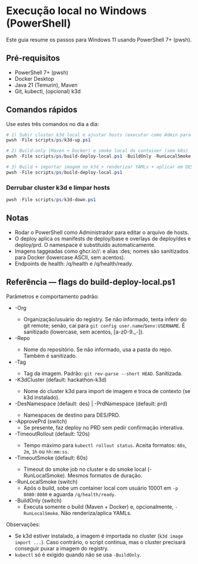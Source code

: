 # Execução local no Windows (PowerShell)

Este guia resume os passos para Windows 11 usando PowerShell 7+ (pwsh).

## Pré‑requisitos
- PowerShell 7+ (pwsh)
- Docker Desktop
- Java 21 (Temurin), Maven
- Git, kubectl, (opcional) k3d

## Comandos rápidos

Use estes três comandos no dia a dia:

```powershell
# 1) Subir cluster k3d local e ajustar hosts (executar como Admin para editar hosts)
pwsh -File scripts/ps/k3d-up.ps1

# 2) Build-only (Maven + Docker) e smoke local do container (sem k8s)
pwsh -File scripts/ps/build-deploy-local.ps1 -BuildOnly -RunLocalSmoke

# 3) Build + importar imagem no k3d + renderizar YAMLs + aplicar em DES (PRD sob confirmação)
pwsh -File scripts/ps/build-deploy-local.ps1
```

### Derrubar cluster k3d e limpar hosts
```powershell
pwsh -File scripts/ps/k3d-down.ps1
```

## Notas
- Rodar o PowerShell como Administrador para editar o arquivo de hosts.
- O deploy aplica os manifests de deploy/base e overlays de deploy/des e deploy/prd. O namespace é substituído automaticamente.
- Imagens taggeadas como ghcr.io/<org>/<repo>:<sha> e alias :des; nomes são sanitizados para Docker (lowercase ASCII, sem acentos).
- Endpoints de health: /q/health e /q/health/ready.

## Referência — flags do build-deploy-local.ps1

Parâmetros e comportamento padrão:

- -Org <string>
	- Organização/usuário do registry. Se não informado, tenta inferir do git remote; senão, cai para `git config user.name`/`$env:USERNAME`. É sanitizado (lowercase, sem acentos, [a-z0-9._-]).
- -Repo <string>
	- Nome do repositório. Se não informado, usa a pasta do repo. Também é sanitizado.
- -Tag <string>
	- Tag da imagem. Padrão: `git rev-parse --short HEAD`. Sanitizada.
- -K3dCluster <string> (default: hackathon-k3d)
	- Nome do cluster k3d para import de imagem e troca de contexto (se k3d instalado).
- -DesNamespace <string> (default: des) | -PrdNamespace <string> (default: prd)
	- Namespaces de destino para DES/PRD.
- -ApprovePrd (switch)
	- Se presente, faz deploy no PRD sem pedir confirmação interativa.
- -TimeoutRollout <duration> (default: 120s)
	- Tempo máximo para `kubectl rollout status`. Aceita formatos: `60s`, `2m`, `1h` ou `hh:mm:ss`.
- -TimeoutSmoke <duration> (default: 60s)
	- Timeout do smoke job no cluster e do smoke local (-RunLocalSmoke). Mesmos formatos de duração.
- -RunLocalSmoke (switch)
	- Após o build, sobe um container local com usuário 10001 em `-p 8080:8080` e aguarda `/q/health/ready`.
- -BuildOnly (switch)
	- Executa somente o build (Maven + Docker) e, opcionalmente, `-RunLocalSmoke`. Não renderiza/aplica YAMLs.

Observações:
- Se k3d estiver instalado, a imagem é importada no cluster (`k3d image import ...`). Caso contrário, o script continua, mas o cluster precisará conseguir puxar a imagem do registry.
- `kubectl` só é exigido quando não se usa `-BuildOnly`.

